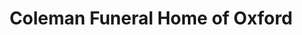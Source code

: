 ---
title: "Coleman Funeral Home of Oxford"
url: /oxford/coleman-funeral-home-of-oxford/
shop: Bestattungen
---